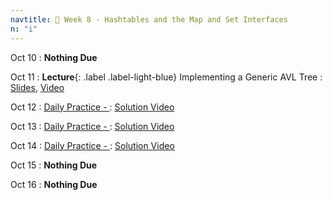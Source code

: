 ```yaml
---
navtitle: 📙 Week 8 - Hashtables and the Map and Set Interfaces
n: "i"
---
```


Oct 10
: **Nothing Due**

Oct 11
: **Lecture**{: .label .label-light-blue} Implementing a Generic AVL Tree
    : [Slides](), [Video]()

Oct 12
: [Daily Practice - ](https://leetcode.com/problems/)
    : [Solution Video]()

Oct 13
: [Daily Practice - ](https://leetcode.com/problems/)
    : [Solution Video]()

Oct 14
: [Daily Practice - ](https://leetcode.com/problems/)
    : [Solution Video]()

Oct 15
: **Nothing Due**

Oct 16
: **Nothing Due**

